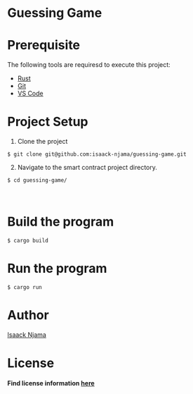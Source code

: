 Guessing Game
==========

Prerequisite
===========
The following tools are requiresd to execute this project:
- [Rust](https://www.rust-lang.org/learn/get-started)
- [Git](https://git-scm.com/)
- [VS Code](https://code.visualstudio.com/)

Project Setup
=============
1. Clone the project
```
$ git clone git@github.com:isaack-njama/guessing-game.git
```
2. Navigate to the smart contract project directory.
```
$ cd guessing-game/
```

<br/>

Build the program
=================
```
$ cargo build
```

Run the program
===============
```
$ cargo run
```


# Author

[Isaack Njama](https://github.com/isaack-njama)

# License

#### Find license information [here](./LICENSE)